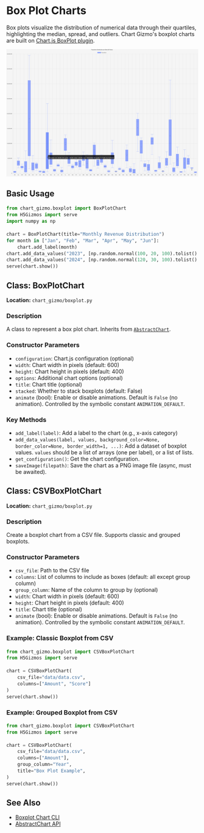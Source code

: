 # Box Plot Charts

Box plots visualize the distribution of numerical data through their quartiles, highlighting the median, spread, and outliers. Chart Gizmo's boxplot charts are built on [Chart.js BoxPlot plugin](https://github.com/sgratzl/chartjs-chart-boxplot).

![Sample Box Plot](../screenshots/boxplot.png)

## Basic Usage

```python
from chart_gizmo.boxplot import BoxPlotChart
from H5Gizmos import serve
import numpy as np

chart = BoxPlotChart(title="Monthly Revenue Distribution")
for month in ["Jan", "Feb", "Mar", "Apr", "May", "Jun"]:
    chart.add_label(month)
chart.add_data_values("2023", [np.random.normal(100, 20, 100).tolist() for _ in range(6)], background_color="#3366CC")
chart.add_data_values("2024", [np.random.normal(120, 30, 100).tolist() for _ in range(6)], background_color="#DC3912")
serve(chart.show())
```

## Class: BoxPlotChart

**Location:** `chart_gizmo/boxplot.py`

### Description

A class to represent a box plot chart. Inherits from [`AbstractChart`](../api/charts.md).

### Constructor Parameters

- `configuration`: Chart.js configuration (optional)
- `width`: Chart width in pixels (default: 600)
- `height`: Chart height in pixels (default: 400)
- `options`: Additional chart options (optional)
- `title`: Chart title (optional)
- `stacked`: Whether to stack boxplots (default: False)
- `animate` (bool): Enable or disable animations. Default is `False` (no animation). Controlled by the symbolic constant `ANIMATION_DEFAULT`.

### Key Methods

- `add_label(label)`: Add a label to the chart (e.g., x-axis category)
- `add_data_values(label, values, background_color=None, border_color=None, border_width=1, ...)`: Add a dataset of boxplot values. `values` should be a list of arrays (one per label), or a list of lists.
- `get_configuration()`: Get the chart configuration.
- `saveImage(filepath)`: Save the chart as a PNG image file (async, must be awaited).

## Class: CSVBoxPlotChart

**Location:** `chart_gizmo/boxplot.py`

### Description

Create a boxplot chart from a CSV file. Supports classic and grouped boxplots.

### Constructor Parameters

- `csv_file`: Path to the CSV file
- `columns`: List of columns to include as boxes (default: all except group column)
- `group_column`: Name of the column to group by (optional)
- `width`: Chart width in pixels (default: 600)
- `height`: Chart height in pixels (default: 400)
- `title`: Chart title (optional)
- `animate` (bool): Enable or disable animations. Default is `False` (no animation). Controlled by the symbolic constant `ANIMATION_DEFAULT`.

### Example: Classic Boxplot from CSV

```python
from chart_gizmo.boxplot import CSVBoxPlotChart
from H5Gizmos import serve

chart = CSVBoxPlotChart(
    csv_file="data/data.csv",
    columns=["Amount", "Score"]
)
serve(chart.show())
```

### Example: Grouped Boxplot from CSV

```python
from chart_gizmo.boxplot import CSVBoxPlotChart
from H5Gizmos import serve

chart = CSVBoxPlotChart(
    csv_file="data/data.csv",
    columns=["Amount"],
    group_column="Year",
    title="Box Plot Example",
)
serve(chart.show())
```

## See Also

- [Boxplot Chart CLI](../cli/boxplot.md)
- [AbstractChart API](charts.md)
